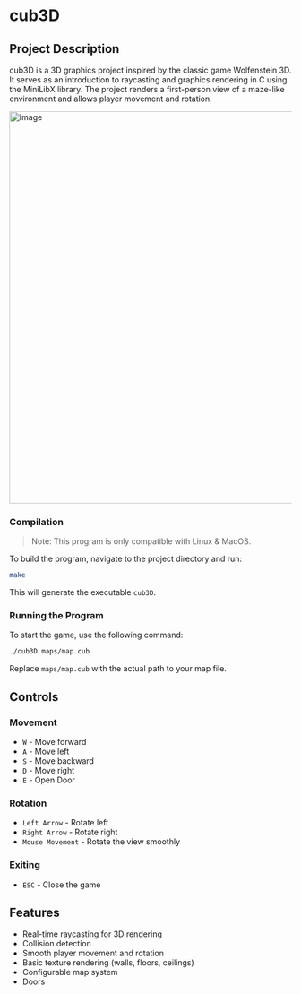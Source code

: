 # cub3D

## Project Description
cub3D is a 3D graphics project inspired by the classic game Wolfenstein 3D. It serves as an introduction to raycasting and graphics rendering in C using the MiniLibX library. The project renders a first-person view of a maze-like environment and allows player movement and rotation.   

<img width="700" alt="Image" src="https://github.com/user-attachments/assets/8ea13e1e-3ba2-4e50-a9cb-abfdce12cb98" />

### Compilation
> Note: This program is only compatible with Linux & MacOS.   

To build the program, navigate to the project directory and run:
```sh
make
```
This will generate the executable `cub3D`.

### Running the Program
To start the game, use the following command:
```sh
./cub3D maps/map.cub
```
Replace `maps/map.cub` with the actual path to your map file.

## Controls
### Movement
- `W` - Move forward
- `A` - Move left
- `S` - Move backward
- `D` - Move right
- `E` - Open Door

### Rotation
- `Left Arrow` - Rotate left
- `Right Arrow` - Rotate right
- `Mouse Movement` - Rotate the view smoothly

### Exiting
- `ESC` - Close the game

## Features
- Real-time raycasting for 3D rendering
- Collision detection
- Smooth player movement and rotation
- Basic texture rendering (walls, floors, ceilings)
- Configurable map system
- Doors

